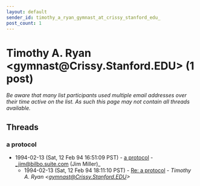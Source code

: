 ```yaml
---
layout: default
sender_id: timothy_a_ryan_gymnast_at_crissy_stanford_edu_
post_count: 1
---
```


# Timothy A. Ryan <gymnast<span>@</span>Crissy.Stanford.EDU> (1 post)

_Be aware that many list participants used multiple email addresses over their time active on the list. As such this page may not contain all threads available._

## Threads

### a protocol
+ 1994-02-13 (Sat, 12 Feb 94 16:51:09 PST) - [a protocol](/archive/1994/02/8f26494789731aff31c3b416352dfc665ffbe20131ea9ec8277c4cffb1bf8d0c) - _jim@bilbo.suite.com (Jim Miller)_
  + 1994-02-13 (Sat, 12 Feb 94 18:11:10 PST) - [Re: a protocol](/archive/1994/02/e33cfb38f361d41b51834312b44933b03766e8dafe77175347e855b73737963d) - _Timothy A. Ryan \<gymnast@Crissy.Stanford.EDU\>_

